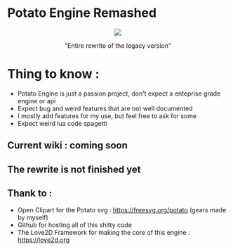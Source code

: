 # Potato Engine Remashed
<div align="center"><img src="https://github.com/user-attachments/assets/68b46e3b-32a3-4364-877c-2841bc3801f2"></img>

"Entire rewrite of the legacy version"</div>


# Thing to know :
- Potato Engine is just a passion project, don't expect a enteprise grade engine or api
- Expect bug and weird features that are not well documented
- I mostly add features for my use, but feel free to ask for some
- Expect weird lua code spagetti

## Current wiki : coming soon

## The rewrite is not finished yet


## Thank to :
- Open Clipart for the Potato svg : https://freesvg.org/potato (gears made by myself)
- Github for hosting all of this shitty code
- The Love2D Framework for making the core of this engine : https://love2d.org

